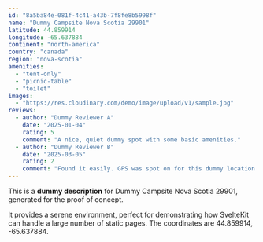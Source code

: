 ```yaml
---
id: "8a5ba84e-081f-4c41-a43b-7f8fe8b5998f"
name: "Dummy Campsite Nova Scotia 29901"
latitude: 44.859914
longitude: -65.637884
continent: "north-america"
country: "canada"
region: "nova-scotia"
amenities:
  - "tent-only"
  - "picnic-table"
  - "toilet"
images:
  - "https://res.cloudinary.com/demo/image/upload/v1/sample.jpg"
reviews:
  - author: "Dummy Reviewer A"
    date: "2025-01-04"
    rating: 5
    comment: "A nice, quiet dummy spot with some basic amenities."
  - author: "Dummy Reviewer B"
    date: "2025-03-05"
    rating: 2
    comment: "Found it easily. GPS was spot on for this dummy location."
---
```


This is a **dummy description** for Dummy Campsite Nova Scotia 29901, generated for the proof of concept.

It provides a serene environment, perfect for demonstrating how SvelteKit can handle a large number of static pages. The coordinates are 44.859914, -65.637884.
